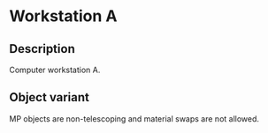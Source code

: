 # Workstation A

## Description

Computer workstation A.

## Object variant

MP objects are non-telescoping and material swaps are not allowed.
